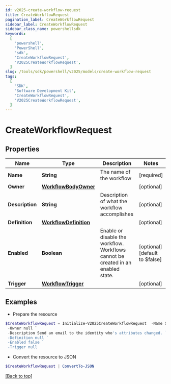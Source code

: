 ```yaml
---
id: v2025-create-workflow-request
title: CreateWorkflowRequest
pagination_label: CreateWorkflowRequest
sidebar_label: CreateWorkflowRequest
sidebar_class_name: powershellsdk
keywords:
  [
    'powershell',
    'PowerShell',
    'sdk',
    'CreateWorkflowRequest',
    'V2025CreateWorkflowRequest',
  ]
slug: /tools/sdk/powershell/v2025/models/create-workflow-request
tags:
  [
    'SDK',
    'Software Development Kit',
    'CreateWorkflowRequest',
    'V2025CreateWorkflowRequest',
  ]
---
```


# CreateWorkflowRequest

## Properties

| Name | Type | Description | Notes |
| --- | --- | --- | --- |
| **Name** | **String** | The name of the workflow | [required] |
| **Owner** | [**WorkflowBodyOwner**](workflow-body-owner) |  | [optional] |
| **Description** | **String** | Description of what the workflow accomplishes | [optional] |
| **Definition** | [**WorkflowDefinition**](workflow-definition) |  | [optional] |
| **Enabled** | **Boolean** | Enable or disable the workflow. Workflows cannot be created in an enabled state. | [optional] [default to $false] |
| **Trigger** | [**WorkflowTrigger**](workflow-trigger) |  | [optional] |

## Examples

- Prepare the resource

```powershell
$CreateWorkflowRequest = Initialize-V2025CreateWorkflowRequest  -Name Send Email `
 -Owner null `
 -Description Send an email to the identity who's attributes changed. `
 -Definition null `
 -Enabled false `
 -Trigger null
```

- Convert the resource to JSON

```powershell
$CreateWorkflowRequest | ConvertTo-JSON
```

[[Back to top]](#)
